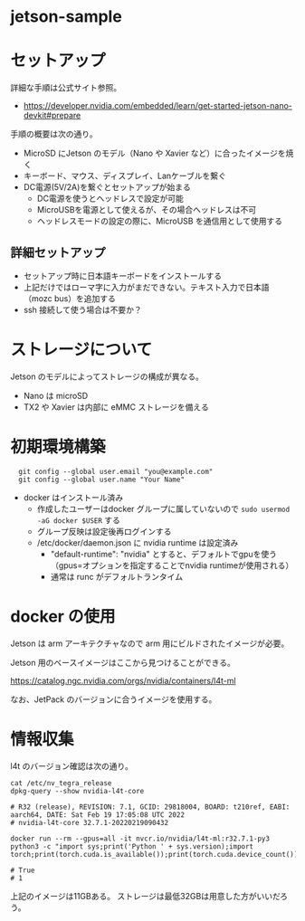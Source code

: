# jetson-sample


# セットアップ

詳細な手順は公式サイト参照。

- https://developer.nvidia.com/embedded/learn/get-started-jetson-nano-devkit#prepare


手順の概要は次の通り。

- MicroSD にJetson のモデル（Nano や Xavier など）に合ったイメージを焼く
- キーボード、マウス、ディスプレイ、Lanケーブルを繋ぐ
- DC電源(5V/2A)を繋ぐとセットアップが始まる
  - DC電源を使うとヘッドレスで設定が可能
  - MicroUSBを電源として使えるが、その場合ヘッドレスは不可
  - ヘッドレスモードの設定の際に、MicroUSB を通信用として使用する


## 詳細セットアップ

- セットアップ時に日本語キーボードをインストールする
- 上記だけではローマ字に入力がまだできない。テキスト入力で日本語（mozc bus）を追加する
- ssh 接続して使う場合は不要か？


# ストレージについて

Jetson のモデルによってストレージの構成が異なる。

- Nano は microSD
- TX2 や Xavier は内部に eMMC ストレージを備える


# 初期環境構築

```
  git config --global user.email "you@example.com"
  git config --global user.name "Your Name"
```


- docker はインストール済み
	- 作成したユーザーはdocker グループに属していないので `sudo usermod -aG docker $USER` する
	- グループ反映は設定後再ログインする
	- /etc/docker/daemon.json に nvidia runtime は設定済み
		- "default-runtime": "nvidia" とすると、デフォルトでgpuを使う（gpus=オプションを指定することでnvidia runtimeが使用される）
		- 通常は runc がデフォルトランタイム


# docker の使用

Jetson は arm アーキテクチャなので arm 用にビルドされたイメージが必要。

Jetson 用のベースイメージはここから見つけることができる。

https://catalog.ngc.nvidia.com/orgs/nvidia/containers/l4t-ml


なお、JetPack のバージョンに合うイメージを使用する。



# 情報収集

l4t のバージョン確認は次の通り。

```
cat /etc/nv_tegra_release
dpkg-query --show nvidia-l4t-core

# R32 (release), REVISION: 7.1, GCID: 29818004, BOARD: t210ref, EABI: aarch64, DATE: Sat Feb 19 17:05:08 UTC 2022
# nvidia-l4t-core 32.7.1-20220219090432
```

```
docker run --rm --gpus=all -it nvcr.io/nvidia/l4t-ml:r32.7.1-py3 python3 -c "import sys;print('Python ' + sys.version);import torch;print(torch.cuda.is_available());print(torch.cuda.device_count())"

# True
# 1
```

上記のイメージは11GBある。
ストレージは最低32GBは用意した方がいいだろう。


